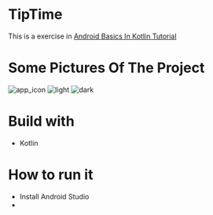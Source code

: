 # TipTime
This is a exercise in [Android Basics In Kotlin Tutorial](https://developer.android.com/courses/pathways/android-basics-kotlin-unit-2-pathway-2)
 
# Some Pictures Of The Project
![app_icon](https://user-images.githubusercontent.com/62549740/166403107-86d4adfe-b71c-4e26-b33c-9a2b58e3c61f.png)
![light](https://user-images.githubusercontent.com/62549740/166403122-57a1f11f-2355-4375-a427-f4fe8e1211a0.png)
![dark](https://user-images.githubusercontent.com/62549740/166403130-7eb95320-a6ac-4a60-9ceb-703dd572263f.png)

# Build with
- Kotlin

# How to run it
- Install Android Studio
- 

